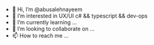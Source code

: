 - 👋 Hi, I’m @abusalehnayeem
- 👀 I’m interested in UX/UI c# && typescript && dev-ops
- 🌱 I’m currently learning ...
- 💞️ I’m looking to collaborate on ...
- 📫 How to reach me ...

<!---
abusalehnayeem/abusalehnayeem is a ✨ special ✨ repository because its `README.md` (this file) appears on your GitHub profile.
You can click the Preview link to take a look at your changes.
--->
